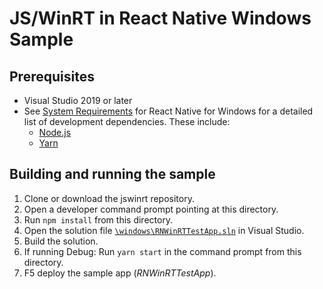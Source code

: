# JS/WinRT in React Native Windows Sample

## Prerequisites

- Visual Studio 2019 or later
- See [System Requirements](https://microsoft.github.io/react-native-windows/docs/rnw-dependencies) for React Native for Windows for a detailed list of development dependencies. These include:
  - [Node.js](https://nodejs.org/en/)
  - [Yarn](https://classic.yarnpkg.com/en/docs/install#windows-stable)

## Building and running the sample

1. Clone or download the jswinrt repository.
2. Open a developer command prompt pointing at this directory.
3. Run `npm install` from this directory.
4. Open the solution file [`\windows\RNWinRTTestApp.sln`](./windows/RNWinRTTestApp.sln) in Visual Studio.
5. Build the solution.
6. If running Debug: Run `yarn start` in the command prompt from this directory.
7. F5 deploy the sample app (*RNWinRTTestApp*).
